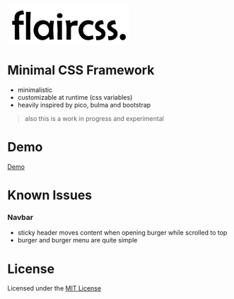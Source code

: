 ![alt text](flair-logo.png)

# Minimal CSS Framework

-   minimalistic
-   customizable at runtime (css variables)
-   heavily inspired by pico, bulma and bootstrap

> also this is a work in progress and experimental

# Demo

[Demo](https://damukles.github.io/flair-css/test.html)

# Known Issues

### Navbar

-   sticky header moves content when opening burger while scrolled to top
-   burger and burger menu are quite simple

# License

Licensed under the [MIT License](LICENSE)
